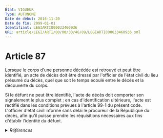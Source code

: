 ```yaml
---
État: VIGUEUR
Type: AUTONOME
Date de début: 2016-11-20
Date de fin: 2999-01-01
Identifiant: LEGIARTI000033460936
URL: article/LEGI/ARTI/00/00/33/46/09/LEGIARTI000033460936.xml
---
```


<h1>Article 87</h1>

Lorsque le corps d'une personne décédée est retrouvé et peut être identifié, un
acte de décès doit être dressé par l'officier de l'état civil du lieu présumé du
décès, quel que soit le temps écoulé entre le décès et la découverte du
corps.<br />

Si le défunt ne peut être identifié, l'acte de décès doit comporter son
signalement le plus complet ; en cas d'identification ultérieure, l'acte est
rectifié dans les conditions prévues à l'article 99-1 du présent code.
L'officier d'état civil informe sans délai le procureur de la République du
décès, afin qu'il puisse prendre les réquisitions nécessaires aux fins d'établir
l'identité du défunt.


<details>
  <summary><em>Références</em></summary>

  <h2>Articles faisant référence à l'article</h2>
  
  <ul>
    <li>
      <a href="https://legal.tricoteuses.fr//redirection/LEGIARTI000033460917?vers=git&vers=legifrance">Code civil - article 99 AUTONOME MODIFIE, en vigueur du 2016-11-20 au 2021-08-04</a> CITATION cible
    </li>
    <li>
      <a href="https://legal.tricoteuses.fr//redirection/LEGIARTI000043896198?vers=git&vers=legifrance">Code civil - article 99 AUTONOME VIGUEUR, en vigueur depuis le 2021-08-04</a> CITATION cible
    </li>
    <li>
      <a href="https://legal.tricoteuses.fr//redirection/LEGIARTI000006421496?vers=git&vers=legifrance">Code civil - article 99 AUTONOME MODIFIE, en vigueur du 1981-05-14 au 2016-11-20</a> CITATION cible
    </li>
    <li>
      <a href="https://legal.tricoteuses.fr//redirection/LEGIARTI000033423874?vers=git&vers=legifrance">LOI n° 2016-1547 du 18 novembre 2016 de modernisation de la justice du XXIe siècle - article 55 ENTIEREMENT_MODIF</a> MODIFIE source
    </li>
  </ul>
  
  <h2>Références faites par l'article</h2>
  
  <ul>
    <li>
      1955-10-14 CITATION cible <a href="https://legal.tricoteuses.fr//redirection/LEGIARTI000026854920?vers=git&vers=legifrance">Décret n°55-1350 du 14 octobre 1955 pour l'application du décret n° 55-22 du 4 janvier 1955 portant réforme de la publicité foncière - article 69 AUTONOME VIGUEUR, en vigueur depuis le 2013-01-01</a>
    </li>
    <li>
      1971-07-15 CITATION cible <a href="https://legal.tricoteuses.fr//redirection/LEGIARTI000023713451?vers=git&vers=legifrance">Loi n° 71-569 du 15 juillet 1971 relative au territoire des Terres australes et antarctiques française (1). - article 6-1 AUTONOME VIGUEUR, en vigueur depuis le 2011-03-16</a>
    </li>
    <li>
      2016-11-18 MODIFIE cible <a href="https://legal.tricoteuses.fr//redirection/LEGIARTI000033423874?vers=git&vers=legifrance">LOI n° 2016-1547 du 18 novembre 2016 de modernisation de la justice du XXIe siècle - article 55 ENTIEREMENT_MODIF</a>
    </li>
    <li>
      2024-04-23 CITATION cible <a href="https://legal.tricoteuses.fr//redirection/LEGITEXT000049468407?vers=git&vers=legifrance">Décret n° 2024-374 du 23 avril 2024 modifiant le code de procédure pénale et relatif au fichier automatisé des empreintes digitales VIGUEUR</a>
    </li>
    <li>
      2999-01-01 CITATION source <a href="https://legal.tricoteuses.fr//redirection/LEGIARTI000006421496?vers=git&vers=legifrance">Code civil - article 99 AUTONOME MODIFIE, en vigueur du 1981-05-14 au 2016-11-20</a>
    </li>
    <li>
      2999-01-01 CITATION cible <a href="https://legal.tricoteuses.fr//redirection/LEGIARTI000006844108?vers=git&vers=legifrance">Code de l'aviation civile - article L142-3 AUTONOME ABROGE_DIFF, en vigueur du 1967-04-09 au 2222-02-22</a>
    </li>
    <li>
      2999-01-01 CITATION cible <a href="https://legal.tricoteuses.fr//redirection/LEGIARTI000023713536?vers=git&vers=legifrance">Code de procédure pénale - article 814-2 AUTONOME VIGUEUR, en vigueur depuis le 2011-03-16</a>
    </li>
    <li>
      2999-01-01 CITATION cible <a href="https://legal.tricoteuses.fr//redirection/LEGIARTI000042083023?vers=git&vers=legifrance">Code de procédure pénale - article R310 AUTONOME MODIFIE, en vigueur du 2020-07-05 au 2021-05-01</a>
    </li>
    <li>
      2999-01-01 CITATION cible <a href="https://legal.tricoteuses.fr//redirection/LEGIARTI000049403781?vers=git&vers=legifrance">Code de procédure pénale - article R93 AUTONOME VIGUEUR, en vigueur depuis le 2024-04-12</a>
    </li>
    <li>
      2999-01-01 CITATION cible <a href="https://legal.tricoteuses.fr//redirection/LEGIARTI000023713469?vers=git&vers=legifrance">Code des communes de la Nouvelle-Calédonie - article L362-1 AUTONOME VIGUEUR, en vigueur depuis le 2011-03-16</a>
    </li>
    <li>
      2999-01-01 CITATION cible <a href="https://legal.tricoteuses.fr//redirection/LEGIARTI000006795215?vers=git&vers=legifrance">Code des pensions militaires d'invalidité et des victimes de la guerre - article R171 AUTONOME ABROGE, en vigueur du 1951-04-27 au 2017-01-01</a>
    </li>
    <li>
      2999-01-01 CITATION cible <a href="https://legal.tricoteuses.fr//redirection/LEGIARTI000023078376?vers=git&vers=legifrance">Code des transports - article L6132-3 AUTONOME MODIFIE, en vigueur du 2010-12-01 au 2011-12-15</a>
    </li>
    <li>
      2999-01-01 CITATION cible <a href="https://legal.tricoteuses.fr//redirection/LEGIARTI000006523850?vers=git&vers=legifrance">Code disciplinaire et pénal de la marine marchande - article 43 AUTONOME ABROGE_DIFF, en vigueur du 1994-03-01 au 2222-02-22</a>
    </li>
    <li>
      2999-01-01 CITATION cible <a href="https://legal.tricoteuses.fr//redirection/LEGIARTI000038888621?vers=git&vers=legifrance">Code général des collectivités territoriales - article L2223-42 AUTONOME MODIFIE, en vigueur du 2019-06-02 au 2019-07-27</a>
    </li>
    <li>
      CODIFICATION source Loi 1803-03-11
    </li>
  </ul>
</details>
